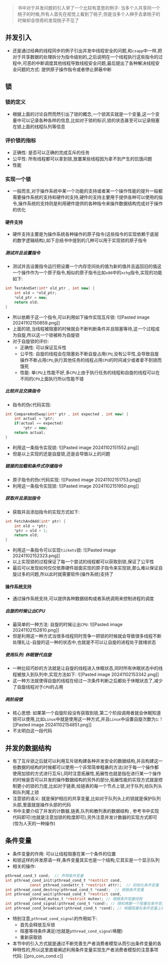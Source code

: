 > 书中对于并发问题的引入举了一个比较有意思的例子: 当多个人共享同一个桃子的时候,所有人首先在视觉上看到了桃子,但是当多个人伸手去拿桃子的时候却会惊奇的发现桃子不见了
## 并发引入
- 还是通过经典的线程同步的例子引出并发中线程安全的问题,和`csapp`中一样,把对于共享数据的处理拆分为指令级别的,之后说明在一个线程执行这些指令的过程中,可恶的中断调度其他线程导致线程安全问题,最后提出了各种解决线程安全问题的方式: 提供原子操作指令或者停止屏蔽中断
## 锁
### 锁的定义
- 根据上面的讨论自然而然引出了锁的概念,一个锁其实就是一个变量,这一个变量中可以记录各种各样的信息,比如对于锁的标识,锁的状态甚至可以记录阻塞在锁上面的线程队列等信息
### 评价锁的指标
- 正确性: 是否可以正确的完成互斥的任务
- 公平性: 所有线程都可以拿到锁,放置某些线程因为拿不到产生的饥饿问题
- 性能
### 实现一个锁
- 一般而言,对于操作系统中某一个功能的支持或者某一个操作性能的提升一般都需要操作系统的支持和硬件的支持,硬件的支持主要用于提供各种可以使用的指令,操作系统的支持则是利用硬件提供的各种指令来操作数据结构完成对于操作的优化
#### 硬件支持
- 硬件支持主要是为操作系统各种操作的原子指令(这些指令的实现依赖于底层的数字逻辑结构),如下总结书中提到的几种可以用于实现锁的原子指令
##### 测试并且设置指令
- 测试并且设置指令运行把设置一个内存空间处的值为新的值并且返回旧的值这一个操作作为一个原子指令,相似的原子指令比如`x86`中的`xchg`指令,实现的功能如下:
```c++
int TestAndSet(int* old_ptr , int new) {
	int old = *old_ptr;
	*old_ptr = new;
	return old;
}
```
- 所以依赖于这一个指令,可以利用如下操作实现互斥锁:
![[Pasted image 20241102150859.png]]
- 上面的锁,当线程被阻塞的时候就会不断判断条件并且阻塞等待,这一个过程成为自旋,所以这一个锁被称为自旋锁
- 对于自旋锁的评价:
	- 正确性: 可以保证互斥性
	- 公平性: 自旋的线程会在阻塞处不断自旋占用`CPU`,没有公平性,会导致自旋操作不断占用`CPU`,执行其他任务的线程占用`CPU`的时间减少或者拿不到锁而饿死
	- 性能: 单`CPU`上性能不好,多`CPU`上由于执行任务的线程和自旋的线程可以在不同的`CPU`上面执行所以性能不错
##### 比较并且交换指令
- 指令的伪`C`代码实现:
```c++
int CompareAndSwap(int* ptr , int expected , int new) {
	int actual = *ptr;
	if(actual == expected) 
		*ptr = new;
	return actual;
}
```
- 利用这一条指令实现锁:
![[Pasted image 20241102151552.png]]
- 但是以上实现的还是自旋锁,还是会导致以上的问题
##### 链接的加载和条件式存储指令
- 原子指令的伪`C`代码实现:
![[Pasted image 20241102151753.png]]
- 利用这一条指令实现锁:
![[Pasted image 20241102151950.png]]
##### 获取并且添加指令
- 获取并且添加指令的实现方式如下:
```c++
int FetchAndAdd(int* ptr) {
	int old = *ptr;
	*ptr = old + 1;
	return old;
}
```
- 利用这一条指令可以实现`tickets`锁:
![[Pasted image 20241102152323.png]]
- 以上实现锁的过程保证了每一个尝试的线程都可以获取到锁,保证了公平性
- 最后可以发现如何仅仅依靠硬件层面实现的原子指令来实现锁,那么难以保证自旋过多的问题,所以此时就需要软件(操作系统)支持了
#### 操作系统支持
- 通过操作系统支持,可以提供各种数据结构或者系统调用来控制进程的调度
##### 自旋的时候让出CPU
- 最简单的一种方法: 自旋的时候让出`CPU`:
![[Pasted image 20241102152810.png]]
- 但是利用这一种方式当很多线程同时竞争一把锁的时候就会导致很多线程不断处理礼让-自旋的这一种的状态中,也就是不可以让自旋的进程处于就绪状态
##### 使用队列: 休眠替代自旋
- 一种比较巧妙的方法就是让自旋的线程进入休眠状态,同时所有休眠状态中的线程被放入到队列中,实现方法如下:
![[Pasted image 20241102153342.png]]
- 这一种方法就使得自旋的线程在经过一次条件判断之后都处于休眠状态了,减少了自旋线程对于`CPU`的占用
##### 两阶段锁
- 核心思想: 如果第一个自旋阶段没有获取到锁,第二个阶段调用者就会休眠知道锁可以使用,比如`Linux`中就是使用这一种方式,并且`Linux`中设置自旋次数为`1`:
![[Pasted image 20241102154851.png]]
- 不太明白这一段代码
## 并发的数据结构
- 有了互斥锁之后就可以利用互斥锁构建各种并发安全的数据结构,并且构建这一些数据的结构的时候都可以使用一个非常简单粗暴的方法(对于每一个操作都使用加锁的方式进行互斥),同时注意拓展性,拓展性也就是指在进行某一个操作的时候是否可以并发的操作数据结构的另外的部分,拓展性能的实现方式就是控制更小的锁的力度,比如对于链表,给链表的每一个节点上锁,对于队列,给队列头和队列尾上锁
- 注意锁的语义: 就是保护相应的共享变量,比如对于队列头上的锁就是保护队列头部,里面就是操作头部的代码
- 书中主要介绍了并发的计数器,链表,队列和散列表的数据结构 , 参考书中实现代码即可(也就是注意加锁的粒度即可),另外注意并发计数器的实现方式即可(惊为人天的一种操作)
## 条件变量
- 条件变量的作用: 可以让线程阻塞在某一个条件的位置
- 和锁这样的并发原语一样,条件变量其实也是一个结构,它其实是一个显示队列
- 相关的操作:
```c
pthread_cond_t cond;  // 声明条件变量
int pthread_cond_init(pthread_cond_t *restrict cond,
           const pthread_condattr_t *restrict attr);  // 初始化条件变量
int pthread_cond_destroy(pthread_cond_t *cond);  // 销毁条件变量
int pthread_cond_wait(pthread_cond_t *restrict cond,
           pthread_mutex_t *restrict mutex); // 根据条件阻塞线程
int pthread_cond_signal(pthread_cond_t *cond); // 随机唤醒一个阻塞在条件变量上的一个线程
int pthread_cond_broadcast(pthread_cond_t *cond); // 唤醒阻塞在条件变量上的所有线程
```
- 特别注意,`pthread_cond_signal`的作用如下:
	- 首先会释放互斥锁
	- 阻塞等待条件满足(也就是`pthread_cond_signal`唤醒)
	- 重新获取锁
- 本节中的引入方式就是通过不断完善生产者消费者模型从而引出条件变量的各种特性的,所以这里直接阐述利用条件变量实现生产者消费者模型的注意事项 代码: [[pro_con_cond.c]] 
